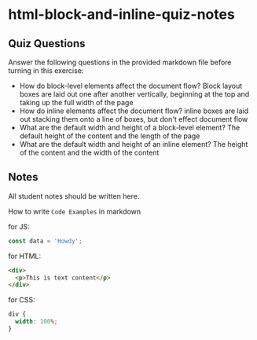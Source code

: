 # html-block-and-inline-quiz-notes

## Quiz Questions

Answer the following questions in the provided markdown file before turning in this exercise:

- How do block-level elements affect the document flow?
  Block layout boxes are laid out one after another vertically, beginning at the top and taking up the full width of the page
- How do inline elements affect the document flow?
  inline boxes are laid out stacking them onto a line of boxes, but don't effect document flow
- What are the default width and height of a block-level element?
  The default height of the content and the length of the page
- What are the default width and height of an inline element?
  The height of the content and the width of the content

## Notes

All student notes should be written here.

How to write `Code Examples` in markdown

for JS:

```javascript
const data = 'Howdy';
```

for HTML:

```html
<div>
  <p>This is text content</p>
</div>
```

for CSS:

```css
div {
  width: 100%;
}
```
